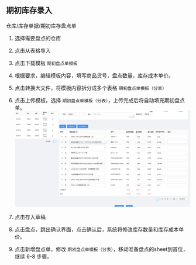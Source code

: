 ## 期初库存录入

仓库/库存单据/期初库存盘点单

1. 选择需要盘点的仓库
2. 点击从表格导入
3. 点击下载模板 `期初盘点单模板`
4. 根据要求，编辑模板内容，填写商品货号，盘点数量，库存成本单价。
5. 点击转换大文件，将模板内容拆分成多个表格 `期初盘点单模板（分表）`
6. 点击上传模板，选择 `期初盘点单模板（分表）`，上传完成后将自动填充期初盘点单。
![avatar](../_media/screenshot/期初库存盘点.png)
7. 点击存入草稿
8. 点击盘点，跳出确认界面，点击确认后，系统将修改库存数量和库存成本单价。

9. 点击新增盘点单，修改 `期初盘点单模板（分表）`，移动准备盘点的sheet到首位，继续 6-8 步骤。